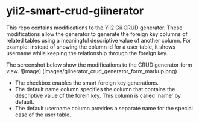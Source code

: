 # yii2-smart-crud-giinerator
This repo contains modifications to the Yii2 Gii CRUD generator. These modifications allow the generator to generate the foreign key columns of related tables using a meaningful descriptive value of another column. For example: instead of showing the column id for a user table, it shows username while keeping the relationship through the foreign key.

The screenshot below show the modifications to the CRUD generator form view.
![image] (images/giinerator_crud_generator_form_markup.png)


* The checkbox enables the smart foreign key generations. 
* The default name column specifies the column that contains the descriptive value of the forein key. This column is called 'name' by default.
* The default username column provides a separate name for the special case of the user table.
